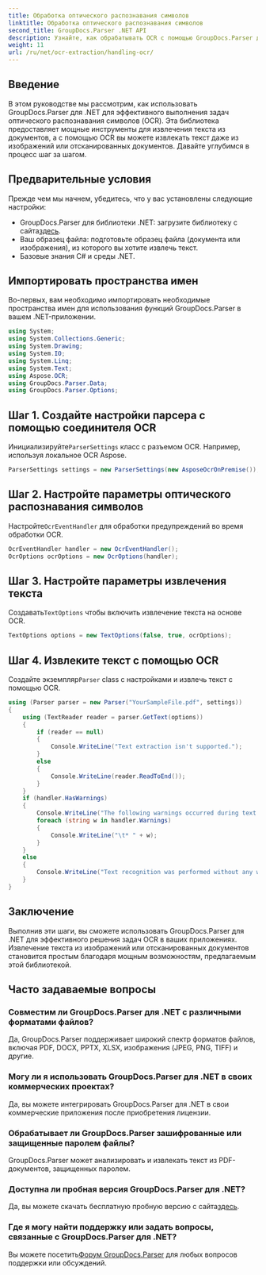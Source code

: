 ```yaml
---
title: Обработка оптического распознавания символов
linktitle: Обработка оптического распознавания символов
second_title: GroupDocs.Parser .NET API
description: Узнайте, как обрабатывать OCR с помощью GroupDocs.Parser для .NET. Эффективно извлекайте текст из изображений и отсканированных документов.
weight: 11
url: /ru/net/ocr-extraction/handling-ocr/
---
```

## Введение
В этом руководстве мы рассмотрим, как использовать GroupDocs.Parser для .NET для эффективного выполнения задач оптического распознавания символов (OCR). Эта библиотека предоставляет мощные инструменты для извлечения текста из документов, а с помощью OCR вы можете извлекать текст даже из изображений или отсканированных документов. Давайте углубимся в процесс шаг за шагом.
## Предварительные условия
Прежде чем мы начнем, убедитесь, что у вас установлены следующие настройки:
- GroupDocs.Parser для библиотеки .NET: загрузите библиотеку с сайта[здесь](https://releases.groupdocs.com/parser/net/).
- Ваш образец файла: подготовьте образец файла (документа или изображения), из которого вы хотите извлечь текст.
- Базовые знания C# и среды .NET.

## Импортировать пространства имен
Во-первых, вам необходимо импортировать необходимые пространства имен для использования функций GroupDocs.Parser в вашем .NET-приложении.
```csharp
using System;
using System.Collections.Generic;
using System.Drawing;
using System.IO;
using System.Linq;
using System.Text;
using Aspose.OCR;
using GroupDocs.Parser.Data;
using GroupDocs.Parser.Options;
```
## Шаг 1. Создайте настройки парсера с помощью соединителя OCR
 Инициализируйте`ParserSettings` класс с разъемом OCR. Например, используя локальное OCR Aspose.
```csharp
ParserSettings settings = new ParserSettings(new AsposeOcrOnPremise());
```
## Шаг 2. Настройте параметры оптического распознавания символов
 Настройте`OcrEventHandler` для обработки предупреждений во время обработки OCR.
```csharp
OcrEventHandler handler = new OcrEventHandler();
OcrOptions ocrOptions = new OcrOptions(handler);
```
## Шаг 3. Настройте параметры извлечения текста
 Создавать`TextOptions` чтобы включить извлечение текста на основе OCR.
```csharp
TextOptions options = new TextOptions(false, true, ocrOptions);
```
## Шаг 4. Извлеките текст с помощью OCR
 Создайте экземпляр`Parser` class с настройками и извлечь текст с помощью OCR.
```csharp
using (Parser parser = new Parser("YourSampleFile.pdf", settings))
{
    using (TextReader reader = parser.GetText(options))
    {
        if (reader == null)
        {
            Console.WriteLine("Text extraction isn't supported.");
        }
        else
        {
            Console.WriteLine(reader.ReadToEnd());
        }
    }
    if (handler.HasWarnings)
    {
        Console.WriteLine("The following warnings occurred during text recognition:");
        foreach (string w in handler.Warnings)
        {
            Console.WriteLine("\t* " + w);
        }
    }
    else
    {
        Console.WriteLine("Text recognition was performed without any warnings.");
    }
}
```

## Заключение
Выполнив эти шаги, вы сможете использовать GroupDocs.Parser для .NET для эффективного решения задач OCR в ваших приложениях. Извлечение текста из изображений или отсканированных документов становится простым благодаря мощным возможностям, предлагаемым этой библиотекой.

## Часто задаваемые вопросы
### Совместим ли GroupDocs.Parser для .NET с различными форматами файлов?
Да, GroupDocs.Parser поддерживает широкий спектр форматов файлов, включая PDF, DOCX, PPTX, XLSX, изображения (JPEG, PNG, TIFF) и другие.
### Могу ли я использовать GroupDocs.Parser для .NET в своих коммерческих проектах?
Да, вы можете интегрировать GroupDocs.Parser для .NET в свои коммерческие приложения после приобретения лицензии.
### Обрабатывает ли GroupDocs.Parser зашифрованные или защищенные паролем файлы?
GroupDocs.Parser может анализировать и извлекать текст из PDF-документов, защищенных паролем.
### Доступна ли пробная версия GroupDocs.Parser для .NET?
 Да, вы можете скачать бесплатную пробную версию с сайта[здесь](https://releases.groupdocs.com/).
### Где я могу найти поддержку или задать вопросы, связанные с GroupDocs.Parser для .NET?
 Вы можете посетить[Форум GroupDocs.Parser](https://forum.groupdocs.com/c/parser/17) для любых вопросов поддержки или обсуждений.